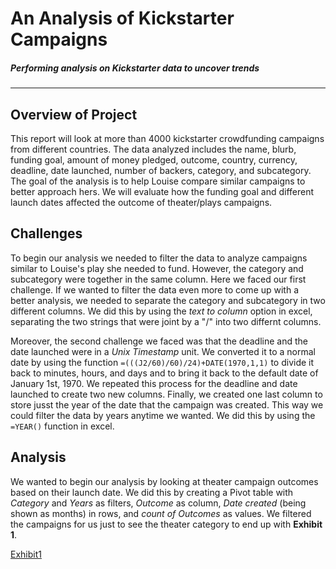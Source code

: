 # An Analysis of Kickstarter Campaigns
##### Performing analysis on Kickstarter data to uncover trends
---

## Overview of Project
This report will look at more than 4000 kickstarter crowdfunding campaigns from different countries. The data analyzed includes the name, blurb, funding goal, amount of money pledged, outcome, country, currency, deadline, date launched, number of backers, category, and subcategory. The goal of the analysis is to help Louise compare similar campaigns to better approach hers. We will evaluate how the funding goal and different launch dates affected the outcome of theater/plays campaigns. 

## Challenges
To begin our analysis we needed to filter the data to analyze campaigns similar to Louise's play she needed to fund. However, the category and subcategory were together in the same column. Here we faced our first challenge. If we wanted to filter the data even more to come up with a better analysis, we needed to separate the category and subcategory in two different columns. We did this by using the *text to column* option in excel, separating the two strings that were joint by a "/" into two differnt columns.

Moreover, the second challenge we faced was that the deadline and the date launched were in a *Unix Timestamp* unit. We converted it to a normal date by using the function `=(((J2/60)/60)/24)+DATE(1970,1,1)` to divide it back to minutes, hours, and days and to bring it back to the default date of January 1st, 1970. We repeated this process for the deadline and date launched to create two new columns. Finally, we created one last column to store jusst the year of the date that the campaign was created. This way we could filter the data by years anytime we wanted. We did this by using the `=YEAR()` function in excel. 

## Analysis
We wanted to begin our analysis by looking at theater campaign outcomes based on their launch date. We did this by creating a Pivot table with *Category* and *Years* as filters, *Outcome* as column, *Date created* (being shown as months) in rows, and *count of Outcomes* as values. We filtered the campaigns for us just to see the theater category to end up with **Exhibit 1**. 

[Exhibit1](Exhibit1.png)




